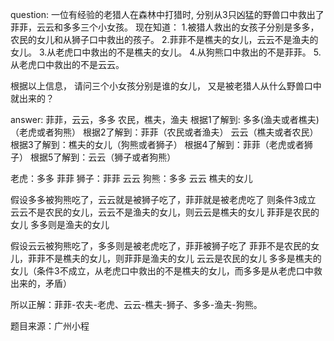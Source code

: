 question:
一位有经验的老猎人在森林中打猎时,
分别从3只凶猛的野兽口中救出了菲菲，云云和多多三个小女孩。
现在知道：
1.被猎人救出的女孩子分别是多多，农民的女儿和从狮子口中救出的孩子。
2.菲菲不是樵夫的女儿，云云不是渔夫的女儿。
3.从老虎口中救出的不是樵夫的女儿。
4.从狗熊口中救出的不是菲菲。
5.从老虎口中救出的不是云云。

根据以上信息，
请问三个小女孩分别是谁的女儿，
又是被老猎人从什么野兽口中就出来的？


answer:
菲菲，云云，多多 
农民，樵夫，渔夫
根据1了解到: 多多(渔夫或者樵夫)（老虎或者狗熊）
根据2了解到：菲菲（农民或者渔夫） 
            云云（樵夫或者农民）
根据3了解到：樵夫的女儿（狗熊或者狮子）
根据4了解到：菲菲（老虎或者狮子）
根据5了解到：云云（狮子或者狗熊）

老虎：多多 菲菲
狮子：菲菲 云云
狗熊：多多 云云 樵夫的女儿

假设多多被狗熊吃了，云云就是被狮子吃了，菲菲就是被老虎吃了
则条件3成立
云云不是农民的女儿，云云不是渔夫的女儿，则云云是樵夫的女儿
菲菲是农民的女儿
多多则是渔夫的女儿

假设云云被狗熊吃了，多多则是被老虎吃了，菲菲被狮子吃了
菲菲不是农民的女儿，菲菲不是樵夫的女儿，则菲菲是渔夫的女儿
云云是农民的女儿
多多是樵夫的女儿（条件3不成立，从老虎口中救出的不是樵夫的女儿，而多多是从老虎口中救出来的，矛盾）


所以正解：菲菲-农夫-老虎、云云-樵夫-狮子、多多-渔夫-狗熊。

题目来源：广州小程